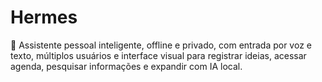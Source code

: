 # Hermes
🧠 Assistente pessoal inteligente, offline e privado, com entrada por voz e texto, múltiplos usuários e interface visual para registrar ideias, acessar agenda, pesquisar informações e expandir com IA local.

